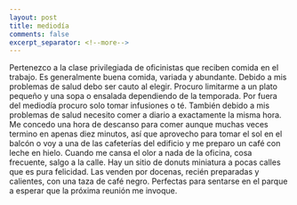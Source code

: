 ```yaml
--- 
layout: post 
title: mediodía 
comments: false 
excerpt_separator: <!--more--> 
---
```


Pertenezco a la clase privilegiada de oficinistas que reciben comida en el
trabajo. Es generalmente buena comida, variada y abundante. Debido a mis
problemas de salud debo ser cauto al elegir. Procuro limitarme a un plato
pequeño y una sopa o ensalada dependiendo de la temporada. Por fuera del
mediodía procuro solo tomar infusiones o té. También debido a mis
problemas de salud necesito comer a diario a exactamente la misma hora. Me
concedo una hora de descanso para comer aunque muchas veces termino en
apenas diez minutos, así que aprovecho para tomar el sol en el balcón
o voy a una de las cafeterías del edificio y me preparo un café con leche
en hielo. Cuando me cansa el olor a nada de la oficina, cosa frecuente,
salgo a la calle. Hay un sitio de donuts miniatura a pocas calles que es
pura felicidad. Las venden por docenas, recién preparadas y calientes, con
una taza de café negro. Perfectas para sentarse en el parque a esperar que
la próxima reunión me invoque. 
